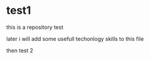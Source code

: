 # test1
this is a repository test

later i will add some usefull techonlogy skills to this file

then test 2
